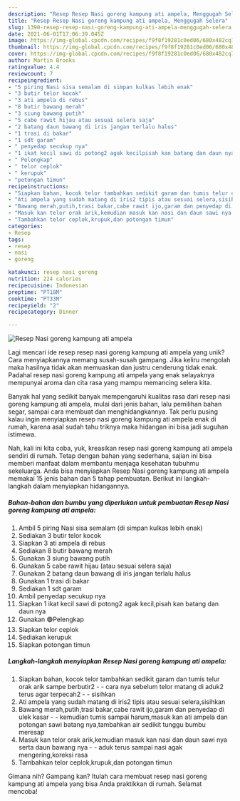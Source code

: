 ```yaml
---
description: "Resep Resep Nasi goreng kampung ati ampela, Menggugah Selera"
title: "Resep Resep Nasi goreng kampung ati ampela, Menggugah Selera"
slug: 1390-resep-resep-nasi-goreng-kampung-ati-ampela-menggugah-selera
date: 2021-06-01T17:06:39.045Z
image: https://img-global.cpcdn.com/recipes/f9f8f19281c0ed06/680x482cq70/resep-nasi-goreng-kampung-ati-ampela-foto-resep-utama.jpg
thumbnail: https://img-global.cpcdn.com/recipes/f9f8f19281c0ed06/680x482cq70/resep-nasi-goreng-kampung-ati-ampela-foto-resep-utama.jpg
cover: https://img-global.cpcdn.com/recipes/f9f8f19281c0ed06/680x482cq70/resep-nasi-goreng-kampung-ati-ampela-foto-resep-utama.jpg
author: Martin Brooks
ratingvalue: 4.4
reviewcount: 7
recipeingredient:
- "5 piring Nasi sisa semalam di simpan kulkas lebih enak"
- "3 butir telor kocok"
- "3 ati ampela di rebus"
- "8 butir bawang merah"
- "3 siung bawang putih"
- "5 cabe rawit hijau atau sesuai selera saja"
- "2 batang daun bawang di iris jangan terlalu halus"
- "1 trasi di bakar"
- "1 sdt garam"
- " penyedap secukup nya"
- "1 ikat kecil sawi di potong2 agak kecilpisah kan batang dan daun nya"
- " Pelengkap"
- " telor ceplok"
- " kerupuk"
- "potongan timun"
recipeinstructions:
- "Siapkan bahan, kocok telor tambahkan sedikit garam dan tumis telur orak arik sampe berbutir2   cara nya sebelum telor matang di aduk2 terus agar terpecah2   sisihkan"
- "Ati ampela yang sudah matang di iris2 tipis atau sesuai selera,sisihkan"
- "Bawang merah,putih,trasi bakar,cabe rawit ijo,garam dan penyedap di ulek kasar   kemudian tumis sampai harum,masuk kan ati ampela dan potongan sawi batang nya,tambahkan air sedikit tunggu bumbu meresap"
- "Masuk kan telor orak arik,kemudian masuk kan nasi dan daun sawi nya serta daun bawang nya   aduk terus sampai nasi agak mengering,koreksi rasa"
- "Tambahkan telor ceplok,krupuk,dan potongan timun"
categories:
- Resep
tags:
- resep
- nasi
- goreng

katakunci: resep nasi goreng 
nutrition: 224 calories
recipecuisine: Indonesian
preptime: "PT18M"
cooktime: "PT33M"
recipeyield: "2"
recipecategory: Dinner

---
```



![Resep Nasi goreng kampung ati ampela](https://img-global.cpcdn.com/recipes/f9f8f19281c0ed06/680x482cq70/resep-nasi-goreng-kampung-ati-ampela-foto-resep-utama.jpg)

Lagi mencari ide resep resep nasi goreng kampung ati ampela yang unik? Cara menyiapkannya memang susah-susah gampang. Jika keliru mengolah maka hasilnya tidak akan memuaskan dan justru cenderung tidak enak. Padahal resep nasi goreng kampung ati ampela yang enak selayaknya mempunyai aroma dan cita rasa yang mampu memancing selera kita.

Banyak hal yang sedikit banyak mempengaruhi kualitas rasa dari resep nasi goreng kampung ati ampela, mulai dari jenis bahan, lalu pemilihan bahan segar, sampai cara membuat dan menghidangkannya. Tak perlu pusing kalau ingin menyiapkan resep nasi goreng kampung ati ampela enak di rumah, karena asal sudah tahu triknya maka hidangan ini bisa jadi suguhan istimewa.




Nah, kali ini kita coba, yuk, kreasikan resep nasi goreng kampung ati ampela sendiri di rumah. Tetap dengan bahan yang sederhana, sajian ini bisa memberi manfaat dalam membantu menjaga kesehatan tubuhmu sekeluarga. Anda bisa menyiapkan Resep Nasi goreng kampung ati ampela memakai 15 jenis bahan dan 5 tahap pembuatan. Berikut ini langkah-langkah dalam menyiapkan hidangannya.

<!--inarticleads1-->

##### Bahan-bahan dan bumbu yang diperlukan untuk pembuatan Resep Nasi goreng kampung ati ampela:

1. Ambil 5 piring Nasi sisa semalam (di simpan kulkas lebih enak)
1. Sediakan 3 butir telor kocok
1. Siapkan 3 ati ampela di rebus
1. Sediakan 8 butir bawang merah
1. Gunakan 3 siung bawang putih
1. Gunakan 5 cabe rawit hijau (atau sesuai selera saja)
1. Gunakan 2 batang daun bawang di iris jangan terlalu halus
1. Gunakan 1 trasi di bakar
1. Sediakan 1 sdt garam
1. Ambil  penyedap secukup nya
1. Siapkan 1 ikat kecil sawi di potong2 agak kecil,pisah kan batang dan daun nya
1. Gunakan  🟢Pelengkap
1. Siapkan  telor ceplok
1. Sediakan  kerupuk
1. Siapkan potongan timun




<!--inarticleads2-->

##### Langkah-langkah menyiapkan Resep Nasi goreng kampung ati ampela:

1. Siapkan bahan, kocok telor tambahkan sedikit garam dan tumis telur orak arik sampe berbutir2  -  - cara nya sebelum telor matang di aduk2 terus agar terpecah2  -  - sisihkan
1. Ati ampela yang sudah matang di iris2 tipis atau sesuai selera,sisihkan
1. Bawang merah,putih,trasi bakar,cabe rawit ijo,garam dan penyedap di ulek kasar  -  - kemudian tumis sampai harum,masuk kan ati ampela dan potongan sawi batang nya,tambahkan air sedikit tunggu bumbu meresap
1. Masuk kan telor orak arik,kemudian masuk kan nasi dan daun sawi nya serta daun bawang nya  -  - aduk terus sampai nasi agak mengering,koreksi rasa
1. Tambahkan telor ceplok,krupuk,dan potongan timun




Gimana nih? Gampang kan? Itulah cara membuat resep nasi goreng kampung ati ampela yang bisa Anda praktikkan di rumah. Selamat mencoba!
